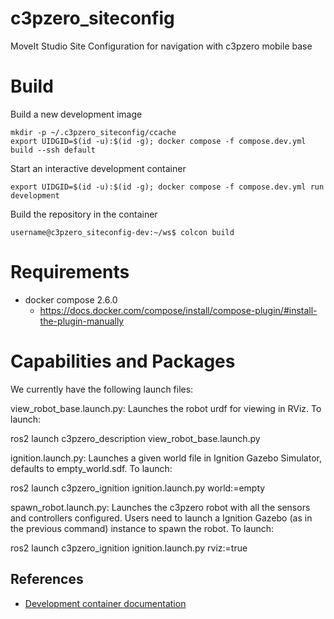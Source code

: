 # c3pzero_siteconfig
MoveIt Studio Site Configuration for navigation with c3pzero mobile base

# Build
Build a new development image
```shell
mkdir -p ~/.c3pzero_siteconfig/ccache
export UIDGID=$(id -u):$(id -g); docker compose -f compose.dev.yml build --ssh default
```
Start an interactive development container
```shell
export UIDGID=$(id -u):$(id -g); docker compose -f compose.dev.yml run development
```
Build the repository in the container
```shell
username@c3pzero_siteconfig-dev:~/ws$ colcon build
```

# Requirements
- docker compose 2.6.0
  - https://docs.docker.com/compose/install/compose-plugin/#install-the-plugin-manually

# Capabilities and Packages

We currently have the following launch files:

view_robot_base.launch.py: Launches the robot urdf for viewing in RViz. To launch:

  ros2 launch c3pzero_description view_robot_base.launch.py

ignition.launch.py: Launches a given world file in Ignition Gazebo Simulator, defaults to empty_world.sdf. To launch:

  ros2 launch c3pzero_ignition ignition.launch.py world:=empty

spawn_robot.launch.py: Launches the c3pzero robot with all the sensors and controllers configured. Users need to launch a Ignition Gazebo (as in the previous command) instance to spawn the robot. To launch:

  ros2 launch c3pzero_ignition ignition.launch.py rviz:=true

## References
- [Development container documentation](docs/development-container.md)
